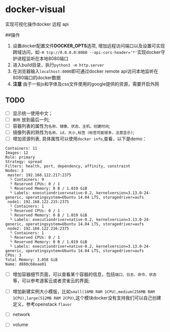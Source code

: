 # docker-visual

实现可视化操作docker 远程 api

##操作
1. 设置docker配置文件**DOCKER_OPTS**选项, 增加远程访问端口以及设置可实现跨域访问，如```-H tcp://0.0.0.0:8080 --api-cors-header='*'```实现docker守护进程监听在本地8080端口
2. 进入build目录，执行```python3 -m http.server ```
3. 在浏览器输入```localhost:8000```即可通过docker remote api访问本地监听在8080端口的docker数据
4. **注意** 由于一些js和字体及css文件使用的google提供的资源，需要开启外网

## TODO

- [ ] 显示统一使用中文；
- [ ] `删除` 放到最后一列;
- [ ] 容器列表的属性为`名称、镜像、状态、主机、创建时间`;
- [ ] 镜像列表的熟性为`名称，id，大小,标签（标签可能很多，注意显示)`;
- [ ] 增加资源列表, 具体属性可以使用`docker info`,查看，以下是demo：
```
Containers: 11
Images: 12
Role: primary
Strategy: spread
Filters: health, port, dependency, affinity, constraint
Nodes: 3
 master: 192.168.122.217:2375
  └ Containers: 9
  └ Reserved CPUs: 0 / 1
  └ Reserved Memory: 0 B / 1.019 GiB
  └ Labels: executiondriver=native-0.2, kernelversion=3.13.0-24-generic, operatingsystem=Ubuntu 14.04 LTS, storagedriver=aufs
 node1: 192.168.122.215:2375
  └ Containers: 1
  └ Reserved CPUs: 0 / 1
  └ Reserved Memory: 0 B / 1.019 GiB
  └ Labels: executiondriver=native-0.2, kernelversion=3.13.0-24-generic, operatingsystem=Ubuntu 14.04 LTS, storagedriver=aufs
 node2: 192.168.122.216:2375
  └ Containers: 1
  └ Reserved CPUs: 0 / 1
  └ Reserved Memory: 0 B / 1.019 GiB
  └ Labels: executiondriver=native-0.2, kernelversion=3.13.0-24-generic, operatingsystem=Ubuntu 14.04 LTS, storagedriver=aufs
CPUs: 3
Total Memory: 3.058 GiB
Name: d880c68eae01
```
- [ ] 增加容器细节页面，可以查看某个容器的信息，包括`端口、日志、命令、状态`等，可以参考道客云或者灵雀云的界面;
- [ ] 增加新建实例大小模版，比如`small(16MB RAM 1CPU),medium(256MB RAM 1CPU),large(512MB RAM 2CPU)`,这个模块docker没有支持我们可以自己创建定义，参考openstack `flavor`
- [ ] network
- [ ] volume

